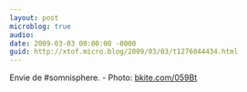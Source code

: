 ```yaml
---
layout: post
microblog: true
audio: 
date: 2009-03-03 00:00:00 -0000
guid: http://xtof.micro.blog/2009/03/03/t1276044434.html
---
```

Envie de #somnisphere. - Photo: [bkite.com/059Bt](http://bkite.com/059Bt)
